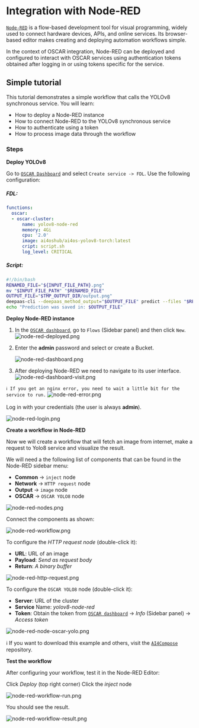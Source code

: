 # Integration with Node-RED

[`Node-RED`](https://nodered.org/) is a flow-based development tool for visual programming, widely used to connect hardware devices, APIs, and online services. Its browser-based editor makes creating and deploying automation workflows simple.

In the context of OSCAR integration, Node-RED can be deployed and configured to interact with OSCAR services using authentication tokens obtained after logging in or using tokens specific for the service.

## Simple tutorial

This tutorial demonstrates a simple workflow that calls the YOLOv8 synchronous service. You will learn:
- How to deploy a Node-RED instance
- How to connect Node-RED to the YOLOv8 synchronous service
- How to authenticate using a token
- How to process image data through the workflow

### Steps

**Deploy YOLOv8**

Go to [`OSCAR Dashboard`](https://dashboard.oscar.grycap.net/) and select `Create service -> FDL`. Use the following configuration:

##### FDL:
```yaml
functions:
  oscar:
  - oscar-cluster:
      name: yolov8-node-red
      memory: 4Gi
      cpu: '2.0'
      image: ai4oshub/ai4os-yolov8-torch:latest
      cript: script.sh
      log_level: CRITICAL
```
    
##### Script:

```bash
#!/bin/bash
RENAMED_FILE="${INPUT_FILE_PATH}.png"
mv "$INPUT_FILE_PATH" "$RENAMED_FILE"
OUTPUT_FILE="$TMP_OUTPUT_DIR/output.png"
deepaas-cli --deepaas_method_output="$OUTPUT_FILE" predict --files "$RENAMED_FILE" --accept image/png 2>&1
echo "Prediction was saved in: $OUTPUT_FILE"
```

**Deploy Node-RED instance**

1. In the [`OSCAR dashboard`](https://dashboard.oscar.grycap.net/), go to `Flows` (Sidebar panel)  and then click `New`. 
    ![node-red-deployed.png](images/integrations/node-red-deployed.png) 

1. Enter the **admin** password and select or create a Bucket.
   
    ![node-red-dashboard.png](images/integrations/node-red-dashboard.png)

1. After deploying Node-RED we need to navigate to its user interface.
    ![node-red-dashboard-visit.png](images/integrations/node-red-dashboard-visit.png)

`
ℹ️ If you get an nginx error, you need to wait a little bit for the service to run.
`
![node-red-error.png](images/integrations/node-red-error.png)
</br>
</br>
Log in with your credentials (the user is always **admin**).

![node-red-login.png](images/integrations/node-red-login.png)
    

**Create a workflow in Node-RED**

Now we will create a workflow that will fetch an image from internet, make a request to Yolo8 service and visualize the result.

We will need a the following list of components that can be found in the Node-RED sidebar menu:

- **Common** → `inject` node
- **Network** → `HTTP request` node
- **Output** → `image` node
- **OSCAR** → `OSCAR YOLO8` node

![node-red-nodes.png](images/integrations/node-red-nodes.png)


Connect the components as shown:

![node-red-workflow.png](images/integrations/node-red-workflow.png)

To configure the *HTTP request node* (double-click it):

- **URL**: URL of an image
- **Payload**: _Send as request body_
- **Return**: _A binary buffer_

![node-red-http-request.png](images/integrations/node-red-node-http-request.png)

To configure the `OSCAR YOLO8` node (double-click it):

- **Server**: URL of the cluster
- **Service** Name: _yolov8-node-red_
- **Token**: Obtain the token from [`OSCAR dashboard`](https://dashboard.oscar.grycap.net/) → *Info* (Sidebar panel) → *Access token*

![node-red-node-oscar-yolo.png](images/integrations/node-red-node-oscar-yolo.png)


ℹ️ 
If you want to download this example and others, visit the [`AI4Compose`](https://github.com/ai4os/ai4-compose/tree/main) repository.

    
**Test the workflow**

After configuring your workflow, test it in the Node-RED Editor:

Click *Deploy* (top right corner)
Click the *inject* node

![node-red-workflow-run.png](images/integrations/node-red-workflow-run.png)

You should see the result.

![node-red-workflow-result.png](images/integrations/node-red-workflow-result.png)
